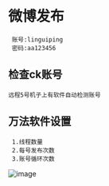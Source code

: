 # 微博发布
     账号:linguiping
     密码:aa123456
## 检查ck账号
    远程5号机子上有软件自动检测账号

## 万法软件设置
     1.线程数量
     2.每号发布次数
     3.账号循环次数
![image](https://github.com/user-attachments/assets/63af87d9-1402-493d-8d64-346f6347ef0e)
